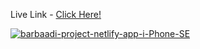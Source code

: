 <p>Live Link - <a href='https://barbaadi-project.netlify.app/'>Click Here!</a></P>
<a href='https://postimg.cc/WF61bC27' target='_blank'><img src='https://i.postimg.cc/xCBJgVhB/barbaadi-project-netlify-app-i-Phone-SE.png' border='0' alt='barbaadi-project-netlify-app-i-Phone-SE'/></a>
